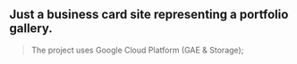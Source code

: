 ## Just a business card site representing a portfolio gallery.
> The project uses Google Cloud Platform (GAE & Storage);

